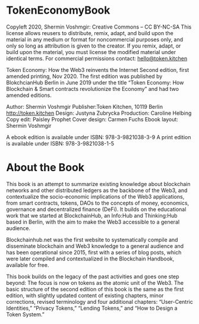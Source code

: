 # TokenEconomyBook
Copyleft 2020, Shermin Voshmgir: Creative Commons – CC BY-NC-SA
This license allows reusers to distribute, remix, adapt, and build upon the material in any medium or format for noncommercial purposes only, and only so long as attribution is given to the creator. If you remix, adapt, or build upon the material, you must license the modified material under identical terms. For commercial permissions contact: hello@token.kitchen

Token Economy: How the Web3 reinvents the Internet
Second edition, first amended printing, Nov 2020.
The first edition was published by BlokchcianHub Berlin in June 2019 under the title “Token Economy: How Blockchain & Smart contracts revolutionize the Economy” and had two amended editions. 

Author: Shermin Voshmgir 
Publisher:Token Kitchen, 10119 Berlin 
http://token.kitchen
Design: Justyna Zubrycka 
Production: Caroline Helbing
Copy edit: Paisley Prophet
Cover design: Carmen Fuchs
Ebook layout: Shermin Voshmgir 

A ebook edition is available under ISBN: 978-3-9821038-3-9
A print edition is available under ISBN: 978-3-9821038-1-5

# About the Book
This book is an attempt to summarize existing knowledge about blockchain networks and other distributed ledgers as the backbone of the Web3, and contextualize the socio-economic implications of the Web3 applications, from smart contracts, tokens, DAOs to the concepts of money, economics, governance and decentralized finance (DeFi).  It builds on the educational work that we started at BlockchainHub, an Info:Hub and Thinking:Hub based in Berlin, with the aim to make the Web3 accessible to a general audience.

Blockchainhub.net was the first website to systematically compile and disseminate blockchain and Web3 knowledge to a general audience and has been operational since 2015,  first with a series of blog posts, which were later compiled and contextualized in the Blockchain Handbook, available for free. 

This book builds on the legacy of the past activities and goes one step beyond: The focus is now on tokens as the atomic unit of the Web3. The basic structure of the second edition of this book is the same as the first edition, with slightly updated content of existing chapters, minor corrections, revised terminology and four additional chapters: “User-Centric Identities,” “Privacy Tokens,” “Lending Tokens,” and “How to Design a Token System.”
